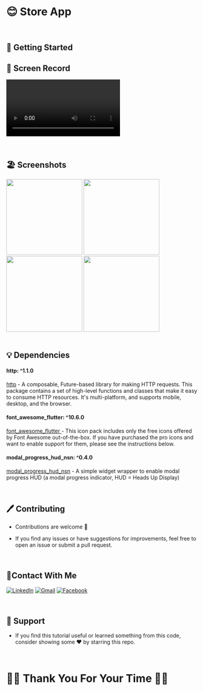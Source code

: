  # 😊 Store App
 
 <br/>

 

 ## 🚀 Getting Started
 

 
   ## 📸 Screen Record
  
 
<video src="https://github.com/Ahmedyehia122/-Sushi-Restaurant-App/assets/142153775/02d21beb-0f62-4049-9928-c13164e62c67
"></video>

<br/>

 ## 🏖️ Screenshots 
 
 <div>
   <img src ="https://github.com/Ahmedyehia122/-Sushi-Restaurant-App/assets/142153775/08c60b75-4409-47d7-903c-da268ed2fc15" width="200" >
   <img src ="https://github.com/Ahmedyehia122/-Sushi-Restaurant-App/assets/142153775/943d7836-2503-4486-a131-a67fd5c36d46" width="200" >
 
 </div>

 
 <div>
    <img src ="https://github.com/Ahmedyehia122/-Sushi-Restaurant-App/assets/142153775/d0fad552-4875-4ead-9367-913e8062b524" width="200" >
   <img src ="https://github.com/Ahmedyehia122/-Sushi-Restaurant-App/assets/142153775/5ced0ea3-09e1-4687-9986-340b63063026" width="200" >
   
 </div>
 
 <br/>

 ## 💡 Dependencies


 ####  http: ^1.1.0
   [http](https://pub.dev/packages/http) - A composable, Future-based library for making HTTP requests.
This package contains a set of high-level functions and classes that make it easy to consume HTTP resources. It's multi-platform, and supports mobile, desktop, and the browser.
 ####  font_awesome_flutter: ^10.6.0
   [font_awesome_flutter ](https://pub.dev/packages/font_awesome_flutter) - This icon pack includes only the free icons offered by Font Awesome out-of-the-box. If you have purchased the pro icons and want to enable support for them, please see the instructions below.

   ####    modal_progress_hud_nsn: ^0.4.0
   [modal_progress_hud_nsn](https://pub.dev/packages/modal_progress_hud_nsn) -  A simple widget wrapper to enable modal progress HUD (a modal progress indicator, HUD = Heads Up Display)
   
   <br/>
   
 ## 🖊️ Contributing

- Contributions are welcome 💜
- If you find any issues or have suggestions for improvements, feel free to open an issue or submit a pull request.

  <br/>

 ## 🤝Contact With Me

[![LinkedIn](https://img.shields.io/badge/LinkedIn-0077B5?style=for-the-badge&logo=linkedin&logoColor=white)](https://www.linkedin.com/in/ahmedyehia122/) 
[![Gmail](https://img.shields.io/badge/Gmail-333333?style=for-the-badge&logo=gmail&logoColor=red)](https://www.ahmedyehia.122a@gmail.com)
[![Facebook](https://img.shields.io/badge/Facebook-0077B5?style=for-the-badge&logo=facebook&logoColor=white)](https://www.facebook.com/profile.php?id=100033167761298)

<br/>

## 💖 Support

- If you find this tutorial useful or learned something from this code, consider showing some ❤️ by starring this repo.


<br/>
  
# 🌸🌸  Thank You For Your Time 🌸🌸



 



 
 
